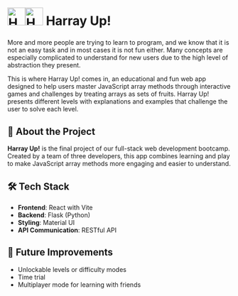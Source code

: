 
<h1 align="left"><img src="https://github.com/JoeDE88/Harray-Up/blob/main/web/src/assets/icons/watermelon.png" alt="Harray Up banner" width="40" height="40"/><img src="https://github.com/JoeDE88/Harray-Up/blob/main/web/src/assets/icons/pineapple.png" alt="Harray Up banner" width="40" height="40"/> Harray Up! </h1>

###

<p align="left">More and more people are trying to learn to program, and we know that it is not an easy task and in most cases it is not fun either. Many concepts are especially complicated to understand for new users due to the high level of abstraction they present. 

This is where Harray Up! comes in, an educational and fun web app designed to help users master JavaScript array methods through interactive games and challenges by treating arrays as sets of fruits. Harray Up! presents different levels with explanations and examples that challenge the user to solve each level.</p>

###

## 🚀 About the Project

**Harray Up!** is the final project of our full-stack web development bootcamp. Created by a team of three developers, this app combines learning and play to make JavaScript array methods more engaging and easier to understand.

## 🛠️ Tech Stack

- **Frontend**: React with Vite  
- **Backend**: Flask (Python)  
- **Styling**: Material UI
- **API Communication**: RESTful API

## 🔮 Future Improvements

- Unlockable levels or difficulty modes
- Time trial 
- Multiplayer mode for learning with friends
